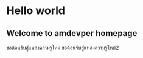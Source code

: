 # Hello world
## Welcome to amdevper homepage
ขอต้อนรับสู่แหล่งความรู้ใหม่
ขอต้อนรับสู่แหล่งความรู้ใหม่2
